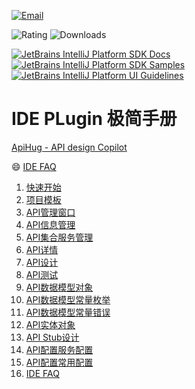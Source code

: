 [![Email](https://img.shields.io/badge/Help-Contact%20us-blue)](mailto:apihug@163.com)

![Rating](https://img.shields.io/jetbrains/plugin/r/rating/23534-apihug--api-design-copilot)
![Downloads](https://img.shields.io/jetbrains/plugin/d/23534-apihug--api-design-copilot)

[![JetBrains IntelliJ Platform SDK Docs](https://jb.gg/badges/docs.svg)](https://plugins.jetbrains.com/docs/intellij)
[![JetBrains IntelliJ Platform SDK Samples](https://img.shields.io/badge/JB-SDK%20samples-lightgreen)](https://github.com/JetBrains/intellij-sdk-code-samples)
[![JetBrains IntelliJ Platform UI Guidelines](https://img.shields.io/badge/JB-UI%20Guidelines-lightgreen)](https://jetbrains.github.io/ui/)

# IDE PLugin 极简手册

[ApiHug - API design Copilot](https://plugins.jetbrains.com/plugin/23534-apihug--api-design-copilot)

😄 [IDE FAQ](./999_FAQ.md)

1. [快速开始](./001_very_begin.md)
2. [项目模板](./002_starter.md)
3. [API管理窗口](./003_toolwindow.md)
4. [API信息管理](./004_01_API_info.md)
5. [API集合服务管理](./004_02_API_Collection_service.md)
6. [API详情](./004_03_00_API_detail.md)
7. [API设计](./004_03_01_API_detail_design.md)
8. [API测试](./004_03_02_API_detail_debug.md)
9. [API数据模型对象](./004_04_component.md)
10. [API数据模型常量枚举](./004_05_01_constant_enum.md)
11. [API数据模型常量错误](./004_05_02_constant_error.md)
12. [API实体对象](./005_01_entity.md)
13. [API Stub设计](./010_stub.md)
14. [API配置服务配置](./099_01_settings_server.md)
15. [API配置常用配置](./099_02_settings_common.md)
16. [IDE FAQ](./999_FAQ.md)
